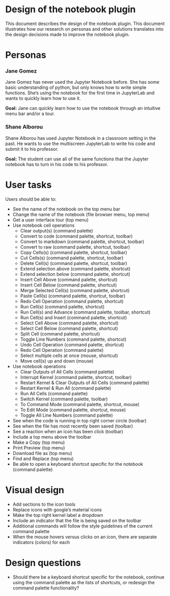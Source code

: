 # Design of the notebook plugin

This document describes the design of the notebook plugin. This document illustrates how our research on personas and other solutions translates into the design decisions made to improve the notebook plugin.

# Personas

### Jane Gomez

Jane Gomez has never used the Jupyter Notebook before. She has some basic understanding of python, but only knows how to write simple functions. She’s using the notebook for the first time in JupyterLab and wants to quickly learn how to use it.

**Goal:** Jane can quickly learn how to use the notebook through an intuitive menu bar and/or a tour.

### Shane Alborou

Shane Alborou has used Jupyter Notebook in a classroom setting in the past. He wants to use the multiscreen JupyterLab to write his code and submit it to his professor.

**Goal:** The student can use all of the same functions that the Jupyter notebook has to turn in his code to his professor.

# User tasks

Users should be able to:

- See the name of the notebook on the top menu bar
- Change the name of the notebook (file browser menu, top menu)
- Get a user interface tour (top menu)
- Use notebook cell operations
  - Clear output(s) (command palette)
  - Convert to code (command palette, shortcut, toolbar)
  - Convert to markdown (command palette, shortcut, toolbar)
  - Convert to raw (command palette, shortcut, toolbar)
  - Copy Cells(s) (command palette, shortcut, toolbar)
  - Cut Cells(s) (command palette, shortcut, toolbar)
  - Delete Cell(s) (command palette, shortcut, toolbar)
  - Extend selection above (command palette, shortcut)
  - Extend selection below (command palette, shortcut)
  - Insert Cell Above (command palette, shortcut)
  - Insert Cell Below (command palette, shortcut)
  - Merge Selected Cell(s) (command palette, shortcut)
  - Paste Cell(s) (command palette, shortcut, toolbar)
  - Redo Cell Operation (command palette, shortcut)
  - Run Cell(s) (command palette, shortcut)
  - Run Cell(s) and Advance (command palette, toolbar, shortcut)
  - Run Cell(s) and Insert (command palette, shortcut)
  - Select Cell Above (command palette, shortcut)
  - Select Cell Below (command palette, shortcut)
  - Split Cell (command palette, shortcut)
  - Toggle Line Numbers (command palette, shortcut)
  - Undo Cell Operation (command palette, shortcut)
  - Redo Cell Operation (command palette)
  - Select multiple cells at once (mouse, shortcut)
  - Move cell(s) up and down (mouse)
- Use notebook operations
  - Clear Outputs of All Cells (command palette)
  - Interrupt Kernel (command palette, shortcut, toolbar)
  - Restart Kernel & Clear Outputs of All Cells (command palette)
  - Restart Kernel & Run All (command palette)
  - Run All Cells (command palette)
  - Switch Kernel (command palette, toolbar)
  - To Command Mode (command palette, shortcut, mouse)
  - To Edit Mode (command palette, shortcut, mouse)
  - Toggle All Line Numbers (command palette)
- See when the code is running in top right corner circle (toolbar)
- See when the file has most recently been saved (toolbar)
- See a reaction when an icon has been click (toolbar)
- Include a top menu above the toolbar
- Make a Copy (top menu)
- Print Preview (top menu)
- Download file as (top menu)
- Find and Replace (top menu)
- Be able to open a keyboard shortcut specific for the notebook (command palette)

# Visual design

- Add sections to the icon tools
- Replace icons with google’s material icons
- Make the top right kernel label a dropdown
- Include an indicator that the file is being saved on the toolbar
- Additional commands will follow the style guidelines of the current command palette
- When the mouse hovers versus clicks on an icon, there are separate indicators (colors) for each

# Design questions

- Should there be a keyboard shortcut specific for the notebook, continue using the command palette as the lists of shortcuts, or redesign the command palette functionality?
